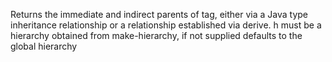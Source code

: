 Returns the immediate and indirect parents of tag, either via a Java type
  inheritance relationship or a relationship established via derive. h
  must be a hierarchy obtained from make-hierarchy, if not supplied
  defaults to the global hierarchy